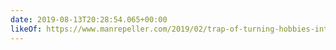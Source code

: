 ```yaml
---
date: 2019-08-13T20:28:54.065+00:00
likeOf: https://www.manrepeller.com/2019/02/trap-of-turning-hobbies-into-hustles.html
---
```

